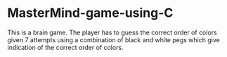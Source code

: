 # MasterMind-game-using-C
This is a brain game. The player has to guess the correct order of colors given 7 attempts using a combination of black and white pegs which give indication of the correct order of colors.

